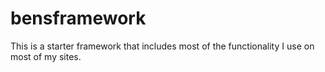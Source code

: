 # bensframework
This is a starter framework that includes most of the functionality I use on most of my sites.
